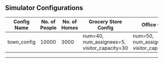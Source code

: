 Simulator Configurations
---
|Config Name|No. of People|No. of Homes|Grocery Store Config|Office Config|School Config|Hospital Config|Retail Store Config|Hair Salon Config|Restaraunt Config|Bar Config|Person Routine Assignment|
| ----------- | -----------| ----------- | -----------| ----------- | -----------| ----------- | -----------| -----------| -----------| -----------| -----------|
|town_config|10000|3000|num=40, num_assignees=5, visitor_capacity=30|num=50, num_assignees=150, visitor_capacity=0|num=100, num_assignees=4, visitor_capacity=30|num=10, num_assignees=30, patient_capacity=10|num=40, num_assignees=5, visitor_capacity=30|num=40, num_assignees=3, visitor_capacity=5|num=20, num_assignees=6, visitor_capacity=30|num=20, num_assignees=5,visitor_capacity=30| DefaultPersonRoutineAssignment|
---
